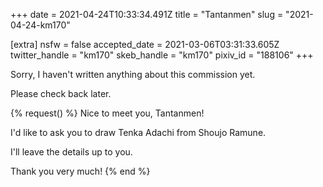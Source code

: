 +++
date = 2021-04-24T10:33:34.491Z
title = "Tantanmen"
slug = "2021-04-24-km170"

[extra]
nsfw = false
accepted_date = 2021-03-06T03:31:33.605Z
twitter_handle = "km170"
skeb_handle = "km170"
pixiv_id = "188106"
+++

Sorry, I haven't written anything about this commission yet.

Please check back later.

{% request() %}
Nice to meet you, Tantanmen!

I'd like to ask you to draw Tenka Adachi from Shoujo Ramune.

I'll leave the details up to you.

Thank you very much!
{% end %}
